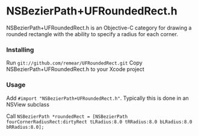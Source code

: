 # NSBezierPath+UFRoundedRect.h

NSBezierPath+UFRoundedRect.h is an Objective-C category for drawing a rounded rectangle with the ability to specify a radius for each corner.

### Installing
Run ```git://github.com/remear/UFRoundedRect.git```
Copy NSBezierPath+UFRoundedRect.h to your Xcode project

### Usage
Add ```#import "NSBezierPath+UFRoundedRect.h"```. Typically this is done in an NSView subclass


Call ```NSBezierPath *roundedRect = [NSBezierPath fourCornerRadiusRect:dirtyRect tLRadius:8.0 tRRadius:8.0 bLRadius:8.0 bRRadius:8.0];```